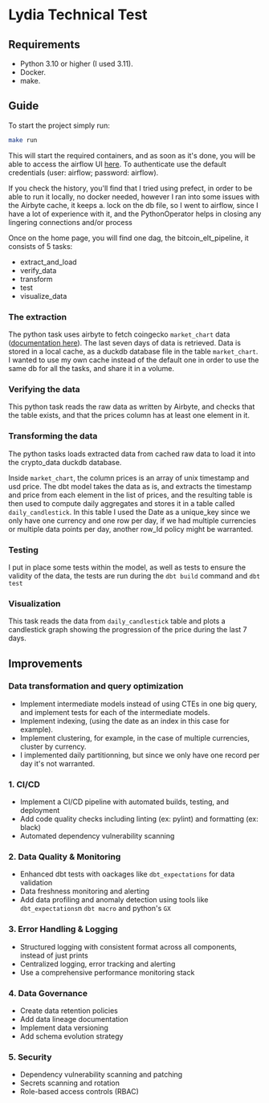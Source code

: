 # Lydia Technical Test

## Requirements

- Python 3.10 or higher (I used 3.11).
- Docker.
- make.

## Guide

To start the project simply run:

```bash
make run
```

This will start the required containers, and as soon as it's done, you will be able to access the airflow UI [here](http://localhost:8080/).
To authenticate use the default credentials (user: airflow; password: airflow).

If you check the history, you'll find that I tried using prefect, in order to be able to run it locally, no docker needed, however I ran into some issues with the Airbyte cache, it keeps a. lock on the db file, so I went to airflow, since I have a lot of experience with it, and the PythonOperator helps in closing any lingering connections and/or process

Once on the home page, you will find one dag, the bitcoin_elt_pipeline, it consists of 5 tasks:
- extract_and_load
- verify_data
- transform
- test 
- visualize_data

### The extraction

The python task uses airbyte to fetch coingecko `market_chart` data ([documentation here](https://docs.airbyte.com/integrations/sources/coingecko-coins)).
The last seven days of data is retrieved.
Data is stored in a local cache, as a duckdb database file in the table `market_chart`.
I wanted to use my own cache instead of the default one in order to use the same db for all the tasks, and share it in a volume.


### Verifying the data

This python task reads the raw data as written by Airbyte, and checks that the table exists, and that the prices column has at least one element in it.

### Transforming the data
The python tasks loads extracted data from cached raw data to load it into the crypto_data duckdb database.

Inside `market_chart`, the column prices is an array of unix timestamp and usd price. The dbt model takes the data as is, and extracts the timestamp and price from each element in the list of prices, and the resulting table is then used to compute daily aggregates and stores it in a table called `daily_candlestick`. In this table I used the Date as a unique_key since we only have one currency and one row per day, if we had multiple currencies or multiple data points per day, another row_Id policy might be warranted.


### Testing

I put in place some tests within the model, as well as tests to ensure the validity of the data, the tests are run during the `dbt build` command and `dbt test`

### Visualization

This task reads the data from `daily_candlestick` table and plots a candlestick graph showing the progression of the price during the last 7 days.

## Improvements

### Data transformation and query optimization
- Implement intermediate models instead of using CTEs in one big query, and implement tests for each of the intermediate models.
- Implement indexing, (using the date as an index in this case for example).
- Implement clustering, for example, in the case of multiple currencies, cluster by currency.
- I implemented daily partitionning, but since we only have one record per day it's not warranted.

### 1. CI/CD
- Implement a CI/CD pipeline with automated builds, testing, and deployment
- Add code quality checks including linting (ex: pylint) and formatting (ex: black)
- Automated dependency vulnerability scanning

### 2. Data Quality & Monitoring
- Enhanced dbt tests with oackages like `dbt_expectations` for data validation
- Data freshness monitoring and alerting
- Add data profiling and anomaly detection using tools like `dbt_expectations`n `dbt macro` and python's `GX`

### 3. Error Handling & Logging
- Structured logging with consistent format across all components, instead of just prints
- Centralized logging, error tracking and alerting
- Use a comprehensive performance monitoring stack

### 4. Data Governance
- Create data retention policies
- Add data lineage documentation
- Implement data versioning
- Add schema evolution strategy

### 5. Security
- Dependency vulnerability scanning and patching
- Secrets scanning and rotation
- Role-based access controls (RBAC)


